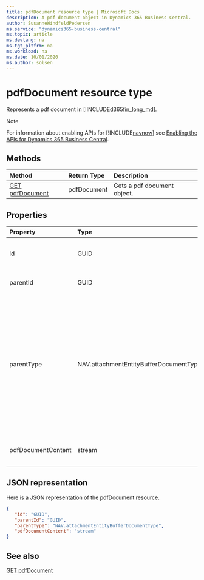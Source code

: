 ```yaml
---
title: pdfDocument resource type | Microsoft Docs
description: A pdf document object in Dynamics 365 Business Central.
author: SusanneWindfeldPedersen
ms.service: "dynamics365-business-central"
ms.topic: article
ms.devlang: na
ms.tgt_pltfrm: na
ms.workload: na
ms.date: 10/01/2020
ms.author: solsen
---
```


# pdfDocument resource type
Represents a pdf document in [!INCLUDE[d365fin_long_md](../../includes/d365fin_long_md.md)].

> [!NOTE]  
> For information about enabling APIs for [!INCLUDE[navnow](../../includes/navnow_md.md)] see [Enabling the APIs for Dynamics 365 Business Central](../enabling-apis-for-dynamics-nav.md).

## Methods
| Method | Return Type|Description |
|:--------------------|:-----------|:-------------------------|
|[GET pdfDocument](../api/dynamics_pdfDocument_Get.md)|pdfDocument|Gets a pdf document object.|






## Properties

| Property           | Type   |Description     |
|:-------------------|:-------|:---------------|
|id|GUID|The unique ID of the item. Non-editable.|
|parentId|GUID|The ID of the parent entity. |
|parentType|NAV.attachmentEntityBufferDocumentType|The type of the parent document of the pdf document. It can be " ", "Journal", "Sales Order", "Sales Quote", "Sales Credit Memo", "Sales Invoice" or "Purchase Invoice".|
|pdfDocumentContent|stream|The content of the PDF document.|


## JSON representation

Here is a JSON representation of the pdfDocument resource.


```json
{
   "id": "GUID",
   "parentId": "GUID",
   "parentType": "NAV.attachmentEntityBufferDocumentType",
   "pdfDocumentContent": "stream"
}
```
## See also

[GET pdfDocument](../api/dynamics_pdfDocument_Get.md)   

